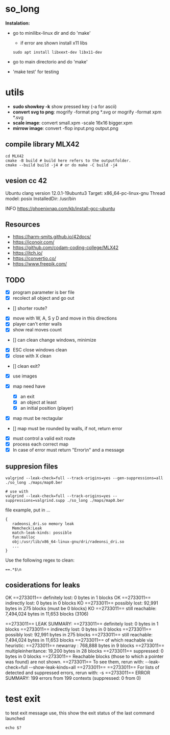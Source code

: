 # so_long

**Instalation:**

- go to minilibx-linux dir and do 'make'
	- if error are shown install x11 libs
	```shell
	sudo apt install libxext-dev libx11-dev
	```

- go to main directorio and do 'make'
- 'make test' for testing

# utils

- **sudo showkey -k** show pressed key (-a for ascii)
- **convert svg to png**: mogrify -format png *.svg or mogrify -format xpm *.svg
- **scale image**: convert small.xpm -scale 16x16 bigger.xpm
- **mirrow image**: convert -flop input.png output.png

## compile library MLX42

```shell
cd MLX42
cmake -B build # build here refers to the outputfolder.
cmake --build build -j4 # or do make -C build -j4
```

## vesion cc 42

Ubuntu clang version 12.0.1-19ubuntu3
Target: x86_64-pc-linux-gnu
Thread model: posix
InstalledDir: /usr/bin

INFO
https://phoenixnap.com/kb/install-gcc-ubuntu

## Resources

- https://harm-smits.github.io/42docs/
- https://iconoir.com/
- https://github.com/codam-coding-college/MLX42
- https://itch.io/
- https://convertio.co/
- https://www.freepik.com/


## TODO

- [x] program parameter is ber file
- [x] recolect all object and go out
- [] shorter route?
- [x] move with W, A, S y D and move in this directions
- [x] player can't enter walls 
- [x] show real moves count

- [] can clean change windows, minimize
- [x] ESC close windows clean
- [x] close with X clean
- [] clean exit?
- [x] use images

- [x] map need have
	- [x] an exit
	- [x] an object at least
	- [x] an initial position (player)
- [x] map must be rectagular
- [] map must be rounded by walls, if not, return error
- [x] must control a valid exit route
- [x] process each correct map
- [x] In case of error must return "Error\n" and a message

## suppresion files

```shell
valgrind --leak-check=full --track-origins=yes --gen-suppressions=all ./so_long ./maps/map0.ber

# use with
valgrind --leak-check=full --track-origins=yes --suppressions=valgrind.supp ./so_long ./maps/map0.ber
```
file example, put in ...
```shell
{
   radeonsi_dri.so memory leak
   Memcheck:Leak
   match-leak-kinds: possible
   fun:malloc
   obj:/usr/lib/x86_64-linux-gnu/dri/radeonsi_dri.so
   ...
}
```
Use the following regex to clean:

```shell
==.*$\n
```

## cosiderations for leaks

OK ==2733011==    definitely lost: 0 bytes in 1 blocks
OK ==2733011==    indirectly lost: 0 bytes in 0 blocks
KO ==2733011==      possibly lost: 92,991 bytes in 275 blocks (must be 0 blocks)
KO ==2733011==    still reachable: 7,494,024 bytes in 11,653 blocks (3106)

==2733011== LEAK SUMMARY:
==2733011==    definitely lost: 0 bytes in 1 blocks
==2733011==    indirectly lost: 0 bytes in 0 blocks
==2733011==      possibly lost: 92,991 bytes in 275 blocks
==2733011==    still reachable: 7,494,024 bytes in 11,653 blocks
==2733011==                       of which reachable via heuristic:
==2733011==                         newarray           : 768,888 bytes in 9 blocks
==2733011==                         multipleinheritance: 19,200 bytes in 28 blocks
==2733011==         suppressed: 0 bytes in 0 blocks
==2733011== Reachable blocks (those to which a pointer was found) are not shown.
==2733011== To see them, rerun with: --leak-check=full --show-leak-kinds=all
==2733011== 
==2733011== For lists of detected and suppressed errors, rerun with: -s
==2733011== ERROR SUMMARY: 199 errors from 199 contexts (suppressed: 0 from 0)

# test exit

to test exit message use, this show the exit status of the last command launched

```shell
echo $?
```